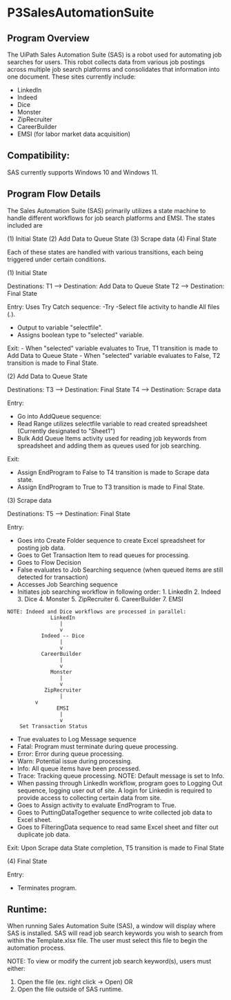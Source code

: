 # P3SalesAutomationSuite

## Program Overview

The UiPath Sales Automation Suite (SAS) is a robot used for automating job searches for users. This robot collects data from various job postings across multiple job search platforms and consolidates that information into one document.
These sites currently include:
 - LinkedIn
 - Indeed
 - Dice
 - Monster
 - ZipRecruiter
 - CareerBuilder
 - EMSI (for labor market data acquisition)



## Compatibility:

SAS currently supports Windows 10 and Windows 11. 



## Program Flow Details

The Sales Automation Suite (SAS) primarily utilizes a state machine to handle different workflows for job search platforms and EMSI. The states included are

(1) Initial State
(2) Add Data to Queue State
(3) Scrape data
(4) Final State

Each of these states are handled with various transitions, each being triggered under certain conditions.



(1) Initial State

Destinations:
T1 --> Destination: Add Data to Queue State
T2 --> Destination: Final State

Entry:
Uses Try Catch sequence:
-Try 
 -Select file activity to handle All files (*.*).
  - Output to variable "selectfile".
   - Assigns boolean type to "selected" variable.

Exit:
    - When "selected" variable evaluates to True, T1 transition is made to Add Data to Queue State
    - When "selected" variable evaluates to False, T2 transition is made to Final State.



(2) Add Data to Queue State

Destinations:
T3 --> Destination: Final State
T4 --> Destination: Scrape data

Entry:
- Go into AddQueue sequence:
 - Read Range utilizes selectfile variable to read created spreadsheet (Currently designated to "Sheet1")
 - Bulk Add Queue Items activity used for reading job keywords from spreadsheet and adding them as queues used for job searching.

Exit:
- Assign EndProgram to False to T4 transition is made to Scrape data state.
- Assign EndProgram to True to T3 transition is made to Final State.



(3) Scrape data

Destinations:
T5 --> Destination: Final State

Entry:
- Goes into Create Folder sequence to create Excel spreadsheet for posting job data.
- Goes to Get Transaction Item to read queues for processing.
- Goes to Flow Decision
 - False evaluates to Job Searching sequence (when queued items are still detected for transaction)
  - Accesses Job Searching sequence
   - Initiates job searching workflow in following order:
    1. LinkedIn
    2. Indeed
    3. Dice
    4. Monster
    5. ZipRecruiter
    6. CareerBuilder
    7. EMSI
    
    NOTE: Indeed and Dice workflows are processed in parallel:
                  LinkedIn
                     |
                     v
               Indeed -- Dice
                     |
                     v
               CareerBuilder
                     |
                     v
                  Monster
                     |
                     v
                ZipRecruiter
                     |
		     v
                    EMSI
                     |
                     v
	    Set Transaction Status

 - True evaluates to Log Message sequence 
  - Fatal: Program must terminate during queue processing.
  - Error: Error during queue processing.
  - Warn: Potential issue during processing.
  - Info: All queue items have been processed.
  - Trace: Tracking queue processing.
  NOTE: Default message is set to Info.
- When passing through LinkedIn workflow, program goes to Logging Out sequence, logging user out of site. A login for Linkedin is required to provide access to collecting certain data from site.
- Goes to Assign activity to evaluate EndProgram to True.
- Goes to PuttingDataTogether sequence to write collected job data to Excel sheet. 
- Goes to FilteringData sequence to read same Excel sheet and filter out duplicate job data. 

Exit: 
Upon Scrape data State completion, T5 transition is made to Final State



(4) Final State

Entry:
- Terminates program.



## Runtime:
When running Sales Automation Suite (SAS), a window will display where SAS is installed. SAS will read job search keywords you wish to search from within the Template.xlsx file. The user must select this file to begin the automation process.

NOTE: To view or modify the current job search keyword(s), users must either:
 1. Open the file (ex. right click -> Open)
 OR
 2. Open the file outside of SAS runtime.
